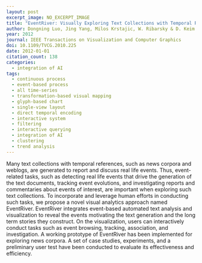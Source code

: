 ```yaml
---
layout: post
excerpt_image: NO_EXCERPT_IMAGE
title: "EventRiver: Visually Exploring Text Collections with Temporal References"
author: Dongning Luo, Jing Yang, Milos Krstajic, W. Ribarsky & D. Keim
year: 2012
journal: IEEE Transactions on Visualization and Computer Graphics
doi: 10.1109/TVCG.2010.225
date: 2012-01-01
citation_count: 138
categories:
  - integration of AI
tags:
  - continuous process
  - event-based process
  - all time-series
  - transformation-based visual mapping
  - glyph-based chart
  - single-view layout
  - direct temporal encoding
  - interactive system
  - filtering
  - interactive querying
  - integration of AI
  - clustering
  - trend analysis
---
```

Many text collections with temporal references, such as news corpora and weblogs, are generated to report and discuss real life events. Thus, event-related tasks, such as detecting real life events that drive the generation of the text documents, tracking event evolutions, and investigating reports and commentaries about events of interest, are important when exploring such text collections. To incorporate and leverage human efforts in conducting such tasks, we propose a novel visual analytics approach named EventRiver. EventRiver integrates event-based automated text analysis and visualization to reveal the events motivating the text generation and the long term stories they construct. On the visualization, users can interactively conduct tasks such as event browsing, tracking, association, and investigation. A working prototype of EventRiver has been implemented for exploring news corpora. A set of case studies, experiments, and a preliminary user test have been conducted to evaluate its effectiveness and efficiency.
